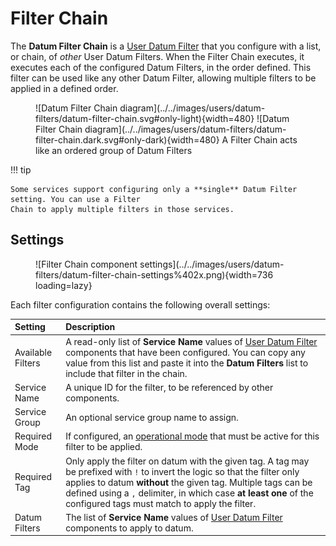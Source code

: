 # Filter Chain

The **Datum Filter Chain** is a [User Datum Filter][udf] that you configure with a list, or chain,
of _other_ User Datum Filters. When the Filter Chain executes, it executes each of the configured
Datum Filters, in the order defined.  This filter can be used like any other Datum Filter, allowing
multiple filters to be applied in a defined order.

<figure markdown>
  ![Datum Filter Chain diagram](../../images/users/datum-filters/datum-filter-chain.svg#only-light){width=480}
  ![Datum Filter Chain diagram](../../images/users/datum-filters/datum-filter-chain.dark.svg#only-dark){width=480}
  <caption>A Filter Chain acts like an ordered group of Datum Filters</caption>
</figure>

!!! tip

	Some services support configuring only a **single** Datum Filter setting. You can use a Filter
	Chain to apply multiple filters in those services.

## Settings

<figure markdown>
  ![Filter Chain component settings](../../images/users/datum-filters/datum-filter-chain-settings%402x.png){width=736 loading=lazy}
</figure>

Each filter configuration contains the following overall settings:

| Setting | Description |
|:--------|:------------|
| Available Filters | A read-only list of **Service Name** values of [User Datum Filter][udf] components that have been configured. You can copy any value from this list and paste it into the **Datum Filters** list to include that filter in the chain. |
| Service Name      | A unique ID for the filter, to be referenced by other components. |
| Service Group     | An optional service group name to assign. |
| Required Mode     | If configured, an [operational mode][opmodes] that must be active for this filter to be applied. |
| Required Tag       | Only apply the filter on datum with the given tag. A tag may be prefixed with `!` to invert the logic so that the filter only applies to datum **without** the given tag. Multiple tags can be defined using a `,` delimiter, in which case **at least one** of the configured tags must match to apply the filter. |
| Datum Filters     | The list of **Service Name** values of [User Datum Filter][udf] components to apply to datum. |

[opmodes]: ../op-modes.md
[udf]: ../setup-app/settings/datum-filters.md#user-datum-filters
